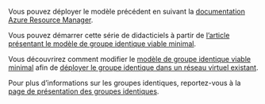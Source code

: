 Vous pouvez déployer le modèle précédent en suivant la [documentation Azure Resource Manager](../articles/azure-resource-manager/resource-group-template-deploy.md).

Vous pouvez démarrer cette série de didacticiels à partir de [l’article présentant le modèle de groupe identique viable minimal](../articles/virtual-machine-scale-sets/virtual-machine-scale-sets-mvss-start.md).

Vous découvrirez comment modifier le [modèle de groupe identique viable minimal](../articles/virtual-machine-scale-sets/virtual-machine-scale-sets-mvss-start.md) afin de [déployer le groupe identique dans un réseau virtuel existant](../articles/virtual-machine-scale-sets/virtual-machine-scale-sets-mvss-existing-vnet.md).

Pour plus d’informations sur les groupes identiques, reportez-vous à la [page de présentation des groupes identiques](../articles/virtual-machine-scale-sets/virtual-machine-scale-sets-overview.md).
